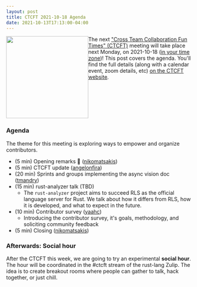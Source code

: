 ```yaml
---
layout: post
title: CTCFT 2021-10-18 Agenda
date: 2021-10-13T17:13:00-04:00
---
```


<img src="https://raw.githubusercontent.com/rust-ctcft/ctcft/main/img/camprust.png" width="222" style="float:left;"/> The next ["Cross Team Collaboration Fun Times" (CTCFT)][ctcft] meeting will take place next Monday, on 2021-10-18 ([in your time zone](https://everytimezone.com/s/b65371cd))! This post covers the agenda. You'll find the full details (along with a calendar event, zoom details, etc) [on the CTCFT website](https://rust-ctcft.github.io/ctcft/meetings/2021-10-18.html).

<div style="clear:both;"></div>

[ctcft]: https://rust-ctcft.github.io/ctcft/
[calendar event]: https://calendar.google.com/calendar/u/0/r/eventedit/copy/MG45cWpyNXU0Z25kYmttbzhpbHU2a2k1ZDEgN24wdnZvcWZlMGtibms2aTA0dWl1NTJ0MzBAZw

### Agenda

The theme for this meeting is exploring ways to empower and organize contributors.

- (5 min) Opening remarks 👋 ([nikomatsakis])
- (5 min) CTCFT update ([angelonfira])
- (20 min) Sprints and groups implementing the async vision doc ([tmandry])
- (15 min) rust-analyzer talk (TBD)
  - The `rust-analyzer` project aims to succeed RLS as the official language server for Rust. We talk about how it differs from RLS, how it is developed, and what to expect in the future.
- (10 min) Contributor survey ([yaahc])
  - Introducing the contributor survey, it's goals, methodology, and soliciting community feedback
- (5 min) Closing ([nikomatsakis])

[nikomatsakis]: https://github.com/nikomatsakis
[angelonfira]: https://github.com/angelonfira
[yaahc]: https://github.com/yaahc
[tmandry]: https://github.com/tmandry

### Afterwards: Social hour

After the CTCFT this week, we are going to try an experimental **social hour**. The hour will be coordinated in the #ctcft stream of the rust-lang Zulip. The idea is to create breakout rooms where people can gather to talk, hack together, or just chill.
